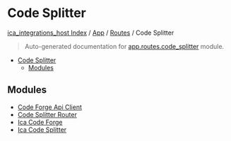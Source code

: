 # Code Splitter

[ica_integrations_host Index](../../../README.md#ica_integrations_host-index) / [App](../../index.md#app) / [Routes](../index.md#routes) / Code Splitter

> Auto-generated documentation for [app.routes.code_splitter](https://github.ibm.com/destiny/ica_integrations_host/blob/main/app/routes/code_splitter/__init__.py) module.

- [Code Splitter](#code-splitter)
  - [Modules](#modules)

## Modules

- [Code Forge Api Client](./code_forge_api_client.md)
- [Code Splitter Router](./code_splitter_router.md)
- [Ica Code Forge](./ica_code_forge.md)
- [Ica Code Splitter](ica_code_splitter/index.md)
